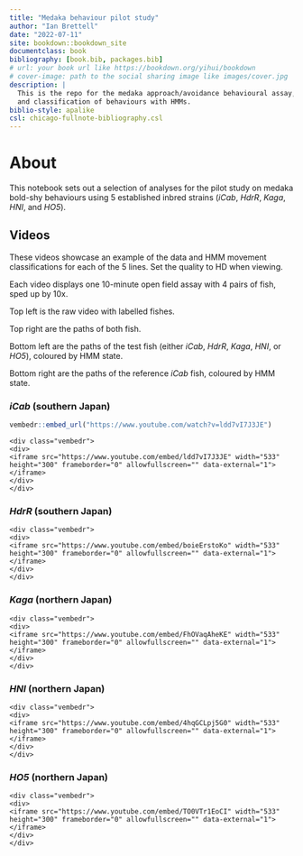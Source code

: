 ```yaml
--- 
title: "Medaka behaviour pilot study"
author: "Ian Brettell"
date: "2022-07-11"
site: bookdown::bookdown_site
documentclass: book
bibliography: [book.bib, packages.bib]
# url: your book url like https://bookdown.org/yihui/bookdown
# cover-image: path to the social sharing image like images/cover.jpg
description: |
  This is the repo for the medaka approach/avoidance behavioural assay,
  and classification of behaviours with HMMs.
biblio-style: apalike
csl: chicago-fullnote-bibliography.csl
---
```


# About

This notebook sets out a selection of analyses for the pilot study on medaka bold-shy behaviours using 5 established inbred strains (*iCab*, *HdrR*, *Kaga*, *HNI*, and *HO5*).



## Videos

These videos showcase an example of the data and HMM movement classifications for each of the 5 lines. Set the quality to HD when viewing.

Each video displays one 10-minute open field assay with 4 pairs of fish, sped up by 10x.

Top left is the raw video with labelled fishes.

Top right are the paths of both fish.

Bottom left are the paths of the test fish (either *iCab*, *HdrR*, *Kaga*, *HNI*, or *HO5*), coloured by HMM state.

Bottom right are the paths of the reference *iCab* fish, coloured by HMM state.

### *iCab* (southern Japan)


```r
vembedr::embed_url("https://www.youtube.com/watch?v=ldd7vI7J3JE")
```

```{=html}
<div class="vembedr">
<div>
<iframe src="https://www.youtube.com/embed/ldd7vI7J3JE" width="533" height="300" frameborder="0" allowfullscreen="" data-external="1"></iframe>
</div>
</div>
```

### *HdrR* (southern Japan)


```{=html}
<div class="vembedr">
<div>
<iframe src="https://www.youtube.com/embed/boieErstoKo" width="533" height="300" frameborder="0" allowfullscreen="" data-external="1"></iframe>
</div>
</div>
```

### *Kaga* (northern Japan)


```{=html}
<div class="vembedr">
<div>
<iframe src="https://www.youtube.com/embed/FhOVaqAheKE" width="533" height="300" frameborder="0" allowfullscreen="" data-external="1"></iframe>
</div>
</div>
```

### *HNI* (northern Japan)


```{=html}
<div class="vembedr">
<div>
<iframe src="https://www.youtube.com/embed/4hqGCLpj5G0" width="533" height="300" frameborder="0" allowfullscreen="" data-external="1"></iframe>
</div>
</div>
```

### *HO5* (northern Japan)


```{=html}
<div class="vembedr">
<div>
<iframe src="https://www.youtube.com/embed/TO0VTr1EoCI" width="533" height="300" frameborder="0" allowfullscreen="" data-external="1"></iframe>
</div>
</div>
```
